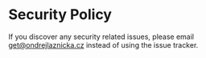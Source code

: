 # Security Policy

If you discover any security related issues, please email get@ondrejlaznicka.cz instead of using the issue tracker.
